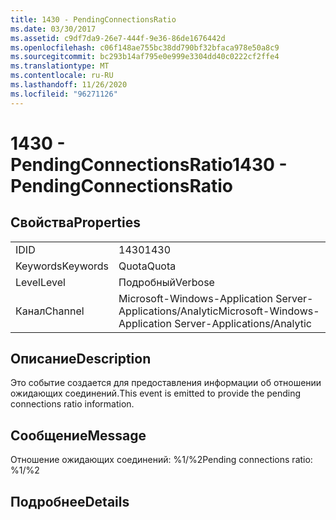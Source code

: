 ```yaml
---
title: 1430 - PendingConnectionsRatio
ms.date: 03/30/2017
ms.assetid: c9df7da9-26e7-444f-9e36-86de1676442d
ms.openlocfilehash: c06f148ae755bc38dd790bf32bfaca978e50a8c9
ms.sourcegitcommit: bc293b14af795e0e999e3304dd40c0222cf2ffe4
ms.translationtype: MT
ms.contentlocale: ru-RU
ms.lasthandoff: 11/26/2020
ms.locfileid: "96271126"
---
```

# <a name="1430---pendingconnectionsratio"></a><span data-ttu-id="77c3e-102">1430 - PendingConnectionsRatio</span><span class="sxs-lookup"><span data-stu-id="77c3e-102">1430 - PendingConnectionsRatio</span></span>

## <a name="properties"></a><span data-ttu-id="77c3e-103">Свойства</span><span class="sxs-lookup"><span data-stu-id="77c3e-103">Properties</span></span>  
  
|||  
|-|-|  
|<span data-ttu-id="77c3e-104">ID</span><span class="sxs-lookup"><span data-stu-id="77c3e-104">ID</span></span>|<span data-ttu-id="77c3e-105">1430</span><span class="sxs-lookup"><span data-stu-id="77c3e-105">1430</span></span>|  
|<span data-ttu-id="77c3e-106">Keywords</span><span class="sxs-lookup"><span data-stu-id="77c3e-106">Keywords</span></span>|<span data-ttu-id="77c3e-107">Quota</span><span class="sxs-lookup"><span data-stu-id="77c3e-107">Quota</span></span>|  
|<span data-ttu-id="77c3e-108">Level</span><span class="sxs-lookup"><span data-stu-id="77c3e-108">Level</span></span>|<span data-ttu-id="77c3e-109">Подробный</span><span class="sxs-lookup"><span data-stu-id="77c3e-109">Verbose</span></span>|  
|<span data-ttu-id="77c3e-110">Канал</span><span class="sxs-lookup"><span data-stu-id="77c3e-110">Channel</span></span>|<span data-ttu-id="77c3e-111">Microsoft-Windows-Application Server-Applications/Analytic</span><span class="sxs-lookup"><span data-stu-id="77c3e-111">Microsoft-Windows-Application Server-Applications/Analytic</span></span>|  
  
## <a name="description"></a><span data-ttu-id="77c3e-112">Описание</span><span class="sxs-lookup"><span data-stu-id="77c3e-112">Description</span></span>  

 <span data-ttu-id="77c3e-113">Это событие создается для предоставления информации об отношении ожидающих соединений.</span><span class="sxs-lookup"><span data-stu-id="77c3e-113">This event is emitted to provide the pending connections ratio information.</span></span>  
  
## <a name="message"></a><span data-ttu-id="77c3e-114">Сообщение</span><span class="sxs-lookup"><span data-stu-id="77c3e-114">Message</span></span>  

 <span data-ttu-id="77c3e-115">Отношение ожидающих соединений: %1/%2</span><span class="sxs-lookup"><span data-stu-id="77c3e-115">Pending connections ratio: %1/%2</span></span>  
  
## <a name="details"></a><span data-ttu-id="77c3e-116">Подробнее</span><span class="sxs-lookup"><span data-stu-id="77c3e-116">Details</span></span>
